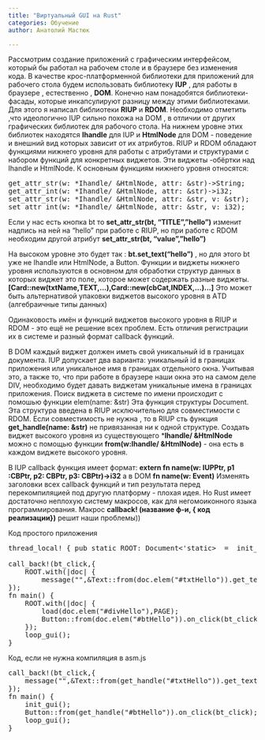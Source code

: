 ```yaml
---
title: "Виртуальный GUI на Rust"
categories: Обучение
author: Анатолий Мастюк

---
```

Рассмотрим создание приложений с графическим интерфейсом, который бы работал на рабочем столе и в браузере без изменения кода. В качестве крос-платформенной библиотеки для приложений для рабочего стола будем использовать библиотеку **IUP** , для работы в браузере , естественно , **DOM**. 
Конечно нам понадобятся библиотеки-фасады, которые инкапсулируют разницу между этими библиотеками. Для этого я написал библиотеки **RIUP** и **RDOM**.
Необходимо отметить ,что идеологично IUP сильно похожа на DOM , в отличии от других графических библиотек для рабочого стола. На нижнем уровне этих библиотек находятся **Ihandle** для IUP и **HtmlNode** для DOM - поведение и внешний вид которых зависит от их атрибутов. RIUP и RDOM обладают функциями нижнего уровня для работы с атрибутами и структурами с набором функций для конкретных виджетов. Эти виджеты -обёртки над Ihandle и HtmlNode.
К основным функциям нижнего уровня относятся:

<pre>
get_attr_str(w: *Ihandle/ &HtmlNode, attr: &str)->String;
get_attr_int(w: *Ihandle/ &HtmlNode, attr: &str)->i32;
set_attr_str(w: *Ihandle/ &HtmlNode, attr: &str, v: &str);
set_attr_int(w: *Ihandle/ &HtmlNode, attr: &str, v: i32);
</pre>

Если у нас есть кнопка bt то **set_attr_str(bt, “TITLE”,”hello”)** изменит надпись на ней на “hello” при работе с RIUP, но при работе с RDOM необходим другой атрибут **set_attr_str(bt, “value”,”hello”)**

На высоком уровне это будет так : **bt.set_text(“hello”)** , но для этого bt уже не Ihandle или HtmlNode, а Button.
Функции и виджеты нижнего уровня используются в основном для обработки структур данных в которых виджет это поле, которое может содержать разные виджеты. 
**[Card::new(txtName,TEXT,...),Card::new(cbCat,INDEX,...)...]**
Это может быть альтернативой упаковки виджетов высокого уровня в АTD (алгебраичные типы данных)

Одинаковость имён и функций виджетов высокого уровня в RIUP и RDOM - это ещё не решение всех проблем. Есть отличия регистрации их в системе и разный формат callback функций.

В DOM каждый виджет должен иметь свой уникальный id в границах документа. IUP допускает два варианта: уникальный id в границах приложения или уникальное имя в границах отдельного окна. Учитывая это, а также то, что при работе в браузере наши окна это на самом деле DIV, необходимо будет давать виджетам уникальные имена в границах приложения. 
Поиск виджета в системе по имени происходит с помошью функции elem(name: &str) Эта функция структуры Document. 
Эта структура введена в RIUP исключительно для совместимости с RDOM. Если совместимость не нужна , то в RIUP сть функция **get_handle(name: &str)** не привязанная ни к одной структуре.
Создать виджет высокого уровня из существующего ***Ihandle/ &HtmlNode** можно с помощью функции **from(w:Ihandle/ &HtmlNode)** - она есть в каждом виджете высокого уровня.

В IUP callback функция имеет формат:
**extern fn name(w: IUPPtr, p1 :CBPtr, p2: CBPtr, p3: CBPtr)->i32**
а в DOM **fn name(w: Event)** 
Изменять заголовки всех callback функций и тип результата перед перекомпиляцией под другую платформу - плохая идея. Но Rust имеет достаточно неплохую систему макросов, как для негомоиконного языка программирования.
Макрос **callback! (название ф-и, { код реализации})** решит наши проблемы)) 

Код простого приложения
<pre>
thread_local! { pub static ROOT: Document<'static>  =  init_gui();}

call_back!(bt_click,{
    ROOT.with(|doc| {
        message("",&Text::from(doc.elem("#txtHello")).get_text())});
});	
fn main() {
    ROOT.with(|doc| {
        load(doc.elem("#divHello"),PAGE);
        Button::from(doc.elem("#btHello")).on_click(bt_click);        
    });
    loop_gui();
}
</pre>
Код, если не нужна компиляция в asm.js
<pre>
call_back!(bt_click,{
    message("",&Text::from(get_handle("#txtHello")).get_text());
});	
fn main() {
    init_gui();	
    Button::from(get_handle("#btHello")).on_click(bt_click);        
    loop_gui();
}
</pre>
